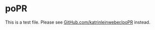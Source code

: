 # poPR

This is a test file. Please see [GitHub.com/katrinleinweber/poPR](https://github.com/katrinleinweber/poPR/) instead.
